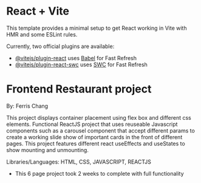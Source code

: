 # React + Vite

This template provides a minimal setup to get React working in Vite with HMR and some ESLint rules.

Currently, two official plugins are available:

- [@vitejs/plugin-react](https://github.com/vitejs/vite-plugin-react/blob/main/packages/plugin-react/README.md) uses [Babel](https://babeljs.io/) for Fast Refresh
- [@vitejs/plugin-react-swc](https://github.com/vitejs/vite-plugin-react-swc) uses [SWC](https://swc.rs/) for Fast Refresh


# Frontend Restaurant project 
By: Ferris Chang

This project displays container placement using flex box and different css elements. Functional ReactJS project that uses reuseable Javascript components such as a carousel component that accept different params to create a working 
slide show of important cards in the front of different pages. This project features different react useEffects and useStates to show mounting and unmounting.

Libraries/Languages: HTML, CSS, JAVASCRIPT, REACTJS

* This 6 page project took 2 weeks to complete with full functionality